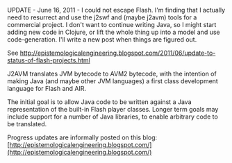 UPDATE - June 16, 2011 - I could not escape Flash. I'm finding that I actually need to resurrect and use the j2swf and (maybe j2avm) tools for a commercial project. I don't want to continue writing Java, so I might start adding new code in Clojure, or lift the whole thing up into a model and use code-generation. I'll write a new post when things are figured out.

See http://epistemologicalengineering.blogspot.com/2011/06/update-to-status-of-flash-projects.html

J2AVM translates JVM bytecode to AVM2 bytecode, with the intention of making Java (and maybe other JVM languages) a first class development language for Flash and AIR.

The initial goal is to allow Java code to be written against a Java representation of the built-in Flash player classes.
Longer term goals may include support for a number of Java libraries, to enable arbitrary code to be translated.

Progress updates are informally posted on this blog: [http://epistemologicalengineering.blogspot.com/](http://epistemologicalengineering.blogspot.com/)